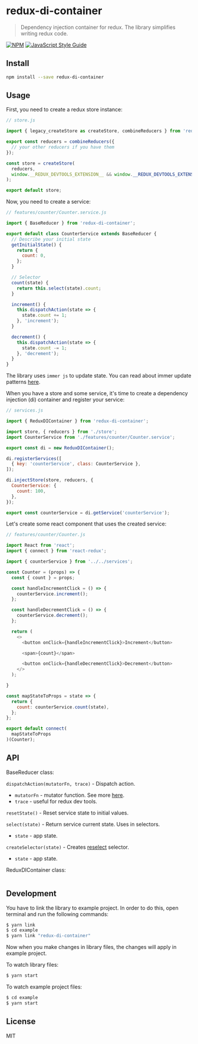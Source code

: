 # redux-di-container

> Dependency injection container for redux. The library simplifies writing redux code.

[![NPM](https://img.shields.io/npm/v/redux-di-container.svg)](https://www.npmjs.com/package/redux-di-container)
[![JavaScript Style Guide](https://img.shields.io/badge/code_style-standard-brightgreen.svg)](https://standardjs.com)

## Install

```bash
npm install --save redux-di-container
```

## Usage

First, you need to create a redux store instance:
```js
// store.js

import { legacy_createStore as createStore, combineReducers } from 'redux';

export const reducers = combineReducers({
  // your other reducers if you have them
});

const store = createStore(
  reducers,
  window.__REDUX_DEVTOOLS_EXTENSION__ && window.__REDUX_DEVTOOLS_EXTENSION__()
);

export default store;
```

Now, you need to create a service:
```js
// features/counter/Counter.service.js

import { BaseReducer } from 'redux-di-container';

export default class CounterService extends BaseReducer {
  // Describe your initial state
  getInitialState() {
    return {
      count: 0,
    };
  }

  // Selector
  count(state) {
    return this.select(state).count;
  }

  increment() {
    this.dispatchAction(state => {
      state.count += 1;
    }, 'increment');
  }

  decrement() {
    this.dispatchAction(state => {
      state.count -= 1;
    }, 'decrement');
  }
}
```
The library uses `immer js` to update state. You can read about immer update patterns
[here](https://immerjs.github.io/immer/update-patterns).

When you have a store and some service, it's time to create a dependency injection (di) container and register your service:

```js
// services.js

import { ReduxDIContainer } from 'redux-di-container';

import store, { reducers } from './store';
import CounterService from './features/counter/Counter.service';

export const di = new ReduxDIContainer();

di.registerServices([
  { key: 'counterService', class: CounterService },
]);

di.injectStore(store, reducers, {
  CounterService: {
    count: 100,
  },
});

export const counterService = di.getService('counterService');
```

Let's create some react component that uses the created service:

```js
// features/counter/Counter.js

import React from 'react';
import { connect } from 'react-redux';

import { counterService } from '../../services';

const Counter = (props) => {
  const { count } = props;

  const handleIncrementClick = () => {
    counterService.increment();
  };

  const handleDecrementClick = () => {
    counterService.decrement();
  };

  return (
    <>
      <button onClick={handleIncrementClick}>Increment</button>

      <span>{count}</span>

      <button onClick={handleDecrementClick}>Decrement</button>
    </>
  );

}

const mapStateToProps = state => {
  return {
    count: counterService.count(state),
  };
};

export default connect(
  mapStateToProps
)(Counter);
```

## API

BaseReducer class:

`dispatchAction(mutatorFn, trace)` - Dispatch action.
* `mutatorFn` - mutator function. See more [here](https://immerjs.github.io/immer/update-patterns).
* `trace` - useful for redux dev tools.

`resetState()` - Reset service state to initial values.

`select(state)` - Return service current state. Uses in selectors.
* `state` - app state.

`createSelector(state)` - Creates [reselect](https://github.com/reduxjs/reselect) selector.
* `state` - app state.

ReduxDIContainer class:

```js

```

## Development

You have to link the library to example project. In order to do this, open terminal and run the following commands:

```bash
$ yarn link
$ cd example
$ yarn link "redux-di-container"
```

Now when you make changes in library files, the changes will apply in example project.

To watch library files:

```bash
$ yarn start
```

To watch example project files:

```bash
$ cd example
$ yarn start
```

## License

MIT
